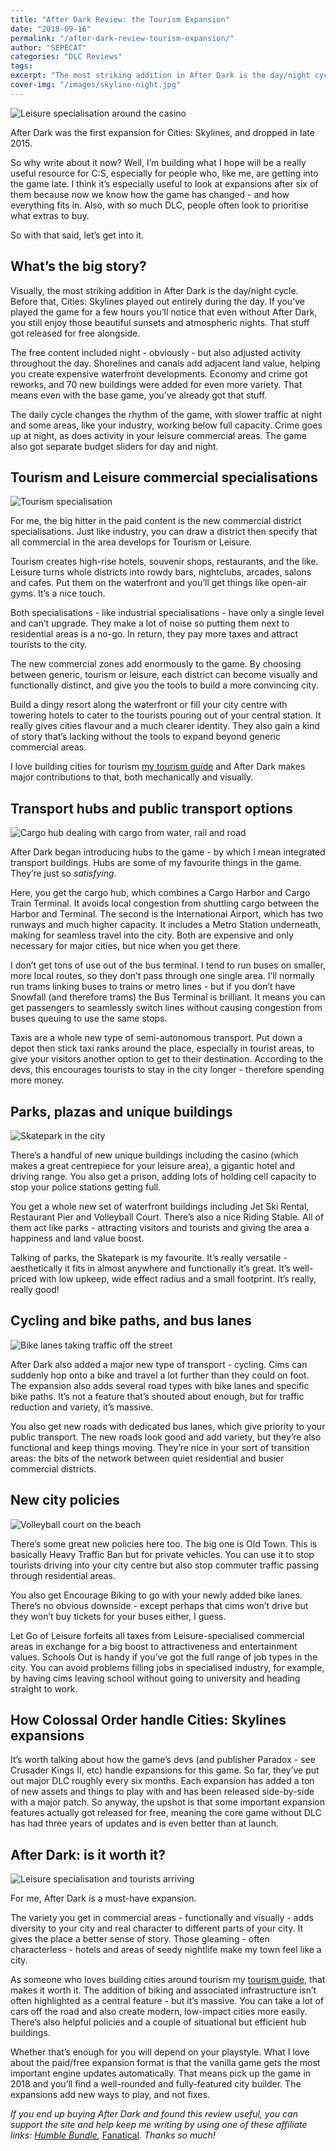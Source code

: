 ```yaml
---
title: "After Dark Review: the Tourism Expansion"
date: "2018-09-16"
permalink: "/after-dark-review-tourism-expansion/"
author: "SEPECAT"
categories: "DLC Reviews"
tags:
excerpt: "The most striking addition in After Dark is the day/night cycle. Before that, Cities: Skylines played out entirely during the day." 
cover-img: "/images/skyline-night.jpg"
---
```


![Leisure specialisation around the casino](/images/leisure-specialisation.jpg)

After Dark was the first expansion for Cities: Skylines, and dropped in late 2015.

So why write about it now? Well, I’m building what I hope will be a really useful resource for C:S, especially for people who, like me, are getting into the game late. I think it’s especially useful to look at expansions after six of them because now we know how the game has changed - and how everything fits in. Also, with so much DLC, people often look to prioritise what extras to buy.

So with that said, let’s get into it.

## What’s the big story?

Visually, the most striking addition in After Dark is the day/night cycle. Before that, Cities: Skylines played out entirely during the day. If you’ve played the game for a few hours you’ll notice that even without After Dark, you still enjoy those beautiful sunsets and atmospheric nights. That stuff got released for free alongside.

The free content included night - obviously - but also adjusted activity throughout the day. Shorelines and canals add adjacent land value, helping you create expensive waterfront developments. Economy and crime got reworks, and 70 new buildings were added for even more variety. That means even with the base game, you’ve already got that stuff.

The daily cycle changes the rhythm of the game, with slower traffic at night and some areas, like your industry, working below full capacity. Crime goes up at night, as does activity in your leisure commercial areas. The game also got separate budget sliders for day and night.

## Tourism and Leisure commercial specialisations

![Tourism specialisation](/images/tourism-specialisation.jpg)

For me, the big hitter in the paid content is the new commercial district specialisations. Just like industry, you can draw a district then specify that all commercial in the area develops for Tourism or Leisure.

Tourism creates high-rise hotels, souvenir shops, restaurants, and the like. Leisure turns whole districts into rowdy bars, nightclubs, arcades, salons and cafes. Put them on the waterfront and you’ll get things like open-air gyms. It’s a nice touch. 

Both specialisations - like industrial specialisations - have only a single level and can’t upgrade. They make a lot of noise so putting them next to residential areas is a no-go. In return, they pay more taxes and attract tourists to the city.

The new commercial zones add enormously to the game. By choosing between generic, tourism or leisure, each district can become visually and functionally distinct, and give you the tools to build a more convincing city.

Build a dingy resort along the waterfront or fill your city centre with towering hotels to cater to the tourists pouring out of your central station. It really gives cities flavour and a much clearer identity. They also gain a kind of story that’s lacking without the tools to expand beyond generic commercial areas.

I love building cities for tourism [my tourism guide](2018-09-01-how-to-bring-more-tourists-to-your-city-in-cities-skylines.md) and After Dark makes major contributions to that, both mechanically and visually. 

## Transport hubs and public transport options

![Cargo hub dealing with cargo from water, rail and road](/images/cargo-hub.jpg)

After Dark began introducing hubs to the game - by which I mean integrated transport buildings. Hubs are some of my favourite things in the game. They’re just so *satisfying*.

Here, you get the cargo hub, which combines a Cargo Harbor and Cargo Train Terminal. It avoids local congestion from shuttling cargo between the Harbor and Terminal. The second is the International Airport, which has two runways and much higher capacity. It includes a Metro Station underneath, making for seamless travel into the city. Both are expensive and only necessary for major cities, but nice when you get there.

I don’t get tons of use out of the bus terminal. I tend to run buses on smaller, more local routes, so they don’t pass through one single area. I’ll normally run trams linking buses to trains or metro lines - but if you don’t have Snowfall (and therefore trams) the Bus Terminal is brilliant. It means you can get passengers to seamlessly switch lines without causing congestion from buses queuing to use the same stops.

Taxis are a whole new type of semi-autonomous transport. Put down a depot then stick taxi ranks around the place, especially in tourist areas, to give your visitors another option to get to their destination. According to the devs, this encourages tourists to stay in the city longer - therefore spending more money.

## Parks, plazas and unique buildings

![Skatepark in the city](/images/skatepark.jpg)

There’s a handful of new unique buildings including the casino (which makes a great centrepiece for your leisure area), a gigantic hotel and driving range. You also get a prison, adding lots of holding cell capacity to stop your police stations getting full.

You get a whole new set of waterfront buildings including Jet Ski Rental, Restaurant Pier and Volleyball Court. There’s also a nice Riding Stable. All of them act like parks - attracting visitors and tourists and giving the area a happiness and land value boost. 

Talking of parks, the Skatepark is my favourite. It’s really versatile - aesthetically it fits in almost anywhere and functionally it’s great. It’s well-priced with low upkeep, wide effect radius and a small footprint. It’s really, really good!

## Cycling and bike paths, and bus lanes

![Bike lanes taking traffic off the street](/images/bike-lanes.jpg)

After Dark also added a major new type of transport - cycling. Cims can suddenly hop onto a bike and travel a lot further than they could on foot. The expansion also adds several road types with bike lanes and specific bike paths. It’s not a feature that’s shouted about enough, but for traffic reduction and variety, it’s massive.

You also get new roads with dedicated bus lanes, which give priority to your public transport. The new roads look good and add variety, but they’re also functional and keep things moving. They’re nice in your sort of transition areas: the bits of the network between quiet residential and busier commercial districts.

## New city policies

![Volleyball court on the beach](/images/volleyball-court.jpg)

There’s some great new policies here too. The big one is Old Town. This is basically Heavy Traffic Ban but for private vehicles. You can use it to stop tourists driving into your city centre but also stop commuter traffic passing through residential areas.

You also get Encourage Biking to go with your newly added bike lanes. There’s no obvious downside - except perhaps that cims won’t drive but they won’t buy tickets for your buses either, I guess.

Let Go of Leisure forfeits all taxes from Leisure-specialised commercial areas in exchange for a big boost to attractiveness and entertainment values. Schools Out is handy if you’ve got the full range of job types in the city. You can avoid problems filling jobs in specialised industry, for example, by having cims leaving school without going to university and heading straight to work.

## How Colossal Order handle Cities: Skylines expansions

It’s worth talking about how the game’s devs (and publisher Paradox - see Crusader Kings II, etc) handle expansions for this game. So far, they’ve put out major DLC roughly every six months. Each expansion has added a ton of new assets and things to play with and has been released side-by-side with a major patch. 
So anyway, the upshot is that some important expansion features actually got released for free, meaning the core game without DLC has had three years of updates and is even better than at launch.

## After Dark: is it worth it?

![Leisure specialisation and tourists arriving](/images/leisure-specialisaiton-2.jpg)

For me, After Dark is a must-have expansion.

The variety you get in commercial areas - functionally and visually - adds diversity to your city and real character to different parts of your city. It gives the place a better sense of story. Those gleaming - often characterless - hotels and areas of seedy nightlife make my town feel like a city.

As someone who loves building cities around tourism my [tourism guide](2018-09-01-how-to-bring-more-tourists-to-your-city-in-cities-skylines.md), that makes it worth it.
The addition of biking and associated infrastructure isn’t often highlighted as a central feature - but it’s massive. You can take a lot of cars off the road and also create modern, low-impact cities more easily. There’s also helpful policies and a couple of situational but efficient hub buildings.

Whether that’s enough for you will depend on your playstyle. What I love about the paid/free expansion format is that the vanilla game gets the most important engine updates automatically. That means pick up the game in 2018 and you’ll find a well-rounded and fully-featured city builder. The expansions add new ways to play, and not fixes.

*If you end up buying After Dark and found this review useful, you can support the site and help keep me writing by using one of these affiliate links:* [*Humble Bundle*](https://www.humblebundle.com/store/cities-skylines-after-dark?partner=twcb)*,* [Fanatical](http://www.anrdoezrs.net/links/8883448/type/dlg/https://www.fanatical.com/en/dlc/cities-skylines-after-dark-dlc)*. Thanks so much!*
